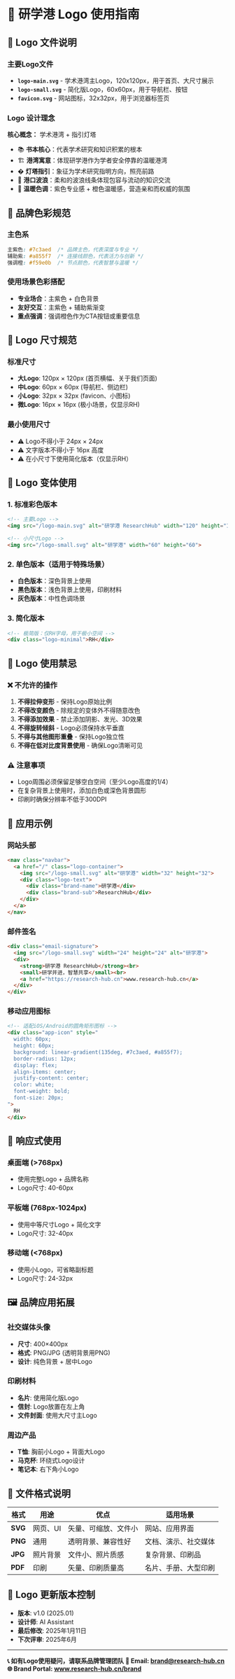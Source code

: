 # 🎨 研学港 Logo 使用指南

## 📝 Logo 文件说明

### 主要Logo文件
- **`logo-main.svg`** - 学术港湾主Logo，120x120px，用于首页、大尺寸展示
- **`logo-small.svg`** - 简化版Logo，60x60px，用于导航栏、按钮
- **`favicon.svg`** - 网站图标，32x32px，用于浏览器标签页

### Logo 设计理念
**核心概念：** 学术港湾 + 指引灯塔
- 📚 **书本核心**：代表学术研究和知识积累的根本
- 🏗️ **港湾寓意**：体现研学港作为学者安全停靠的温暖港湾  
- � **灯塔指引**：象征为学术研究指明方向，照亮前路
- 🌊 **港口波浪**：柔和的波浪线条体现包容与流动的知识交流
- 🎯 **温暖色调**：紫色专业感 + 橙色温暖感，营造亲和而权威的氛围

## 🎯 品牌色彩规范

### 主色系
```css
主紫色: #7c3aed  /* 品牌主色，代表深度与专业 */
辅助紫: #a855f7  /* 连接线颜色，代表活力与创新 */
强调橙: #f59e0b  /* 节点颜色，代表智慧与温暖 */
```

### 使用场景色彩搭配
- **专业场合**：主紫色 + 白色背景
- **友好交互**：主紫色 + 辅助紫渐变
- **重点强调**：强调橙色作为CTA按钮或重要信息

## 📐 Logo 尺寸规范

### 标准尺寸
- **大Logo**: 120px × 120px (首页横幅、关于我们页面)
- **中Logo**: 60px × 60px (导航栏、侧边栏)  
- **小Logo**: 32px × 32px (favicon、小图标)
- **微Logo**: 16px × 16px (极小场景，仅显示RH)

### 最小使用尺寸
- ⚠️ Logo不得小于 24px × 24px
- ⚠️ 文字版本不得小于 16px 高度
- ⚠️ 在小尺寸下使用简化版本（仅显示RH）

## 🎪 Logo 变体使用

### 1. 标准彩色版本
```html
<!-- 主要Logo -->
<img src="/logo-main.svg" alt="研学港 ResearchHub" width="120" height="120">

<!-- 小尺寸Logo -->
<img src="/logo-small.svg" alt="研学港" width="60" height="60">
```

### 2. 单色版本（适用于特殊场景）
- **白色版本**：深色背景上使用
- **黑色版本**：浅色背景上使用，印刷材料
- **灰色版本**：中性色调场景

### 3. 简化版本
```html
<!-- 极简版：仅RH字母，用于极小空间 -->
<div class="logo-minimal">RH</div>
```

## 🚫 Logo 使用禁忌

### ❌ 不允许的操作
1. **不得拉伸变形** - 保持Logo原始比例
2. **不得改变颜色** - 除规定的变体外不得随意改色
3. **不得添加效果** - 禁止添加阴影、发光、3D效果
4. **不得旋转倾斜** - Logo必须保持水平垂直
5. **不得与其他图形重叠** - 保持Logo独立性
6. **不得在低对比度背景使用** - 确保Logo清晰可见

### ⚠️ 注意事项
- Logo周围必须保留足够空白空间（至少Logo高度的1/4）
- 在复杂背景上使用时，添加白色或深色背景圆形
- 印刷时确保分辨率不低于300DPI

## 🎨 应用示例

### 网站头部
```html
<nav class="navbar">
  <a href="/" class="logo-container">
    <img src="/logo-small.svg" alt="研学港" width="32" height="32">
    <div class="logo-text">
      <div class="brand-name">研学港</div>
      <div class="brand-sub">ResearchHub</div>
    </div>
  </a>
</nav>
```

### 邮件签名
```html
<div class="email-signature">
  <img src="/logo-small.svg" width="24" height="24" alt="研学港">
  <div>
    <strong>研学港 ResearchHub</strong><br>
    <small>研学并进，智慧共享</small><br>
    <a href="https://research-hub.cn">www.research-hub.cn</a>
  </div>
</div>
```

### 移动应用图标
```html
<!-- 适配iOS/Android的圆角矩形图标 -->
<div class="app-icon" style="
  width: 60px; 
  height: 60px; 
  background: linear-gradient(135deg, #7c3aed, #a855f7);
  border-radius: 12px;
  display: flex;
  align-items: center;
  justify-content: center;
  color: white;
  font-weight: bold;
  font-size: 20px;
">
  RH
</div>
```

## 📱 响应式使用

### 桌面端 (>768px)
- 使用完整Logo + 品牌名称
- Logo尺寸: 40-60px

### 平板端 (768px-1024px)  
- 使用中等尺寸Logo + 简化文字
- Logo尺寸: 32-40px

### 移动端 (<768px)
- 使用小Logo，可省略副标题
- Logo尺寸: 24-32px

## 🖼️ 品牌应用拓展

### 社交媒体头像
- **尺寸**: 400×400px
- **格式**: PNG/JPG (透明背景用PNG)
- **设计**: 纯色背景 + 居中Logo

### 印刷材料
- **名片**: 使用简化版Logo
- **信封**: Logo放置在左上角
- **文件封面**: 使用大尺寸主Logo

### 周边产品
- **T恤**: 胸前小Logo + 背面大Logo
- **马克杯**: 环绕式Logo设计
- **笔记本**: 右下角小Logo

## 💾 文件格式说明

| 格式 | 用途 | 优点 | 适用场景 |
|------|------|------|---------|
| **SVG** | 网页、UI | 矢量、可缩放、文件小 | 网站、应用界面 |
| **PNG** | 通用 | 透明背景、兼容性好 | 文档、演示、社交媒体 |
| **JPG** | 照片背景 | 文件小、照片质感 | 复杂背景、印刷品 |
| **PDF** | 印刷 | 矢量、印刷质量高 | 名片、手册、大型印刷 |

## 🔄 Logo 更新版本控制

- **版本**: v1.0 (2025.01)
- **设计师**: AI Assistant
- **最后修改**: 2025年1月11日
- **下次评审**: 2025年6月

---

**📞 如有Logo使用疑问，请联系品牌管理团队**
**📧 Email: brand@research-hub.cn**
**🌐 Brand Portal: www.research-hub.cn/brand**
